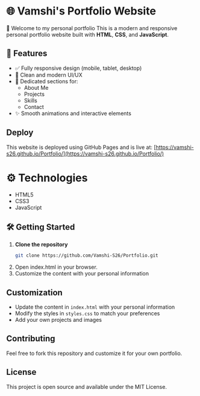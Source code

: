 # 🌐 Vamshi's Portfolio Website
👋 Welcome to my personal portfolio
This is a  modern and responsive personal portfolio website built with **HTML**, **CSS**, and **JavaScript**.

## 🚀 Features

- ✅ Fully responsive design (mobile, tablet, desktop)
- 🎨 Clean and modern UI/UX
- 🧩 Dedicated sections for:
  - About Me
  - Projects
  - Skills
  - Contact
- ✨ Smooth animations and interactive elements

  
## Deploy
This website is deployed using GitHub Pages and is live at: [https://vamshi-s26.github.io/Portfolio/](https://vamshi-s26.github.io/Portfolio/) 

# ⚙️ Technologies
- HTML5
- CSS3
- JavaScript
  
## 🛠️ Getting Started

1. **Clone the repository**
   ```bash
   git clone https://github.com/Vamshi-S26/Portfolio.git
2. Open index.html in your browser.
3. Customize the content with your personal information

## Customization
- Update the content in `index.html` with your personal information
- Modify the styles in `styles.css` to match your preferences
- Add your own projects and images

## Contributing
Feel free to fork this repository and customize it for your own portfolio.

## License
This project is open source and available under the MIT License.

